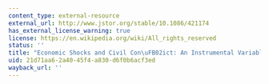 ```yaml
---
content_type: external-resource
external_url: http://www.jstor.org/stable/10.1086/421174
has_external_license_warning: true
license: https://en.wikipedia.org/wiki/All_rights_reserved
status: ''
title: "Economic Shocks and Civil Con\uFB02ict: An Instrumental Variables Approach"
uid: 21d71aa6-2a40-45f4-a830-d6f0b6acf3ed
wayback_url: ''
---
```

